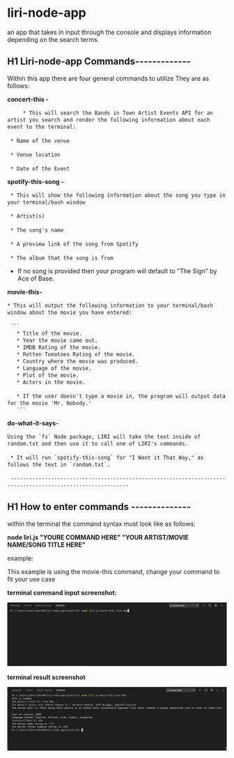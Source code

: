 # liri-node-app
an app that takes in input through the console and displays information depending on the search terms.

## H1 Liri-node-app Commands-------------

Within this app there are four general commands to utilize They are as follows:

**concert-this -**

         * This will search the Bands in Town Artist Events API for an artist you search and render the following information about each event to the terminal:

     * Name of the venue

     * Venue location

     * Date of the Event 

 **spotify-this-song -**

     * This will show the following information about the song you type in your terminal/bash window

     * Artist(s)

     * The song's name

     * A preview link of the song from Spotify

     * The album that the song is from

   * If no song is provided then your program will default to "The Sign" by Ace of Base.




**movie-this-**

    * This will output the following information to your terminal/bash window about the movie you have entered:

     ```
       * Title of the movie.
       * Year the movie came out.
       * IMDB Rating of the movie.
       * Rotten Tomatoes Rating of the movie.
       * Country where the movie was produced.
       * Language of the movie.
       * Plot of the movie.
       * Actors in the movie.
    
       * If the user doesn't type a movie in, the program will output data for the movie 'Mr. Nobody.'
       ```

  **do-what-it-says-**

    Using the `fs` Node package, LIRI will take the text inside of random.txt and then use it to call one of LIRI's commands.

     * It will run `spotify-this-song` for "I Want it That Way," as follows the text in `random.txt`.

     ------------------------------------------------------------------------------------------------------------

## H1 How to enter commands --------------

within the terminal the command syntax must look like as follows:

**node liri.js "YOURE COMMAND HERE" "YOUR ARTIST/MOVIE NAME/SONG TITLE HERE"**

example:

This example is using the movie-this command, change your command to fit your use case


 **terminal command input screenshot:**

![Command](assets/images/node-command.png)

**terminal result screenshot**

![Result](assets/images/node-result.png)





